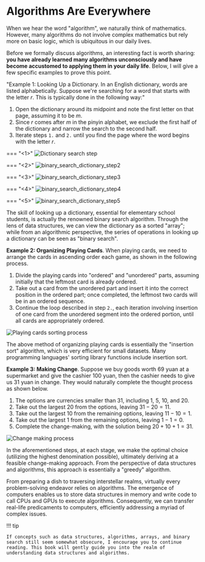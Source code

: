 # Algorithms Are Everywhere

When we hear the word "algorithm", we naturally think of mathematics. However, many algorithms do not involve complex mathematics but rely more on basic logic, which is ubiquitous in our daily lives.

Before we formally discuss algorithms, an interesting fact is worth sharing: **you have already learned many algorithms unconsciously and have become accustomed to applying them in your daily life**. Below, I will give a few specific examples to prove this point.

"Example 1: Looking Up a Dictionary. In an English dictionary, words are listed alphabetically. Suppose we're searching for a word that starts with the letter $r$. This is typically done in the following way:"

1. Open the dictionary around its midpoint and note the first letter on that page, assuming it to be $m$.
2. Since $r$ comes after $m$ in the pinyin alphabet, we exclude the first half of the dictionary and narrow the search to the second half.
3. Iterate steps `1.` and `2.` until you find the page where the word begins with the letter $r$.

=== "<1>"
    ![Dictionary search step](algorithms_are_everywhere.assets/binary_search_dictionary_step1.png)

=== "<2>"
    ![binary_search_dictionary_step2](algorithms_are_everywhere.assets/binary_search_dictionary_step2.png)

=== "<3>"
    ![binary_search_dictionary_step3](algorithms_are_everywhere.assets/binary_search_dictionary_step3.png)

=== "<4>"
    ![binary_search_dictionary_step4](algorithms_are_everywhere.assets/binary_search_dictionary_step4.png)

=== "<5>"
    ![binary_search_dictionary_step5](algorithms_are_everywhere.assets/binary_search_dictionary_step5.png)

The skill of looking up a dictionary, essential for elementary school students, is actually the renowned binary search algorithm. Through the lens of data structures, we can view the dictionary as a sorted "array"; while from an algorithmic perspective, the series of operations in looking up a dictionary can be seen as "binary search".

**Example 2: Organizing Playing Cards**. When playing cards, we need to arrange the cards in ascending order each game, as shown in the following process.

1. Divide the playing cards into "ordered" and "unordered" parts, assuming initially that the leftmost card is already ordered.
2. Take out a card from the unordered part and insert it into the correct position in the ordered part; once completed, the leftmost two cards will be in an ordered sequence.
3. Continue the loop described in step `2.`, each iteration involving insertion of one card from the unordered segment into the ordered portion, until all cards are appropriately ordered.

![Playing cards sorting process](algorithms_are_everywhere.assets/playing_cards_sorting.png)

The above method of organizing playing cards is essentially the "insertion sort" algorithm, which is very efficient for small datasets. Many programming languages' sorting library functions include insertion sort.

**Example 3: Making Change**. Suppose we buy goods worth $69$ yuan at a supermarket and give the cashier $100$ yuan, then the cashier needs to give us $31$ yuan in change. They would naturally complete the thought process as shown below.

1. The options are currencies smaller than $31$, including $1$, $5$, $10$, and $20$.
2. Take out the largest $20$ from the options, leaving $31 - 20 = 11$.
3. Take out the largest $10$ from the remaining options, leaving $11 - 10 = 1$.
4. Take out the largest $1$ from the remaining options, leaving $1 - 1 = 0$.
5. Complete the change-making, with the solution being $20 + 10 + 1 = 31$.

![Change making process](algorithms_are_everywhere.assets/greedy_change.png)

In the aforementioned steps, at each stage, we make the optimal choice (utilizing the highest denomination possible), ultimately deriving at a feasible change-making approach. From the perspective of data structures and algorithms, this approach is essentially a "greedy" algorithm.

From preparing a dish to traversing interstellar realms, virtually every problem-solving endeavor relies on algorithms. The emergence of computers enables us to store data structures in memory and write code to call CPUs and GPUs to execute algorithms. Consequently, we can transfer real-life predicaments to computers, efficiently addressing a myriad of complex issues.

!!! tip

    If concepts such as data structures, algorithms, arrays, and binary search still seem somewhat obsecure, I encourage you to continue reading. This book will gently guide you into the realm of understanding data structures and algorithms.
